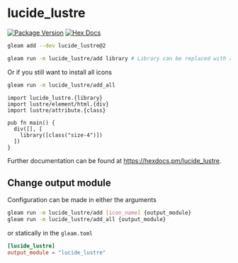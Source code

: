 # lucide_lustre

[![Package Version](https://img.shields.io/hexpm/v/lucide_lustre)](https://hex.pm/packages/lucide_lustre)
[![Hex Docs](https://img.shields.io/badge/hex-docs-ffaff3)](https://hexdocs.pm/lucide_lustre/)

```sh
gleam add --dev lucide_lustre@2
```

```sh
gleam run -m lucide_lustre/add library # Library can be replaced with any lucide icon
```

Or if you still want to install all icons

```sh
gleam run -m lucide_lustre/add_all
```

```gleam
import lucide_lustre.{library}
import lustre/element/html.{div}
import lustre/attribute.{class}

pub fn main() {
  div([], [
    library([class("size-4")])
  ])
}
```

Further documentation can be found at <https://hexdocs.pm/lucide_lustre>.

## Change output module

Configuration can be made in either the arguments

```sh
gleam run -m lucide_lustre/add [icon_name] {output_module}
gleam run -m lucide_lustre/add_all {output_module}
```

or statically in the `gleam.toml`

```toml
[lucide_lustre]
output_module = "lucide_lustre"
```
